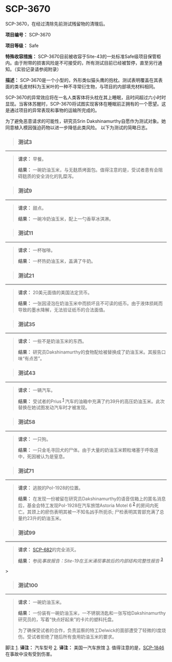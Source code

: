 # SCP-3670
                        




SCP-3670，在经过清除先前测试残留物的清理后。



**项目编号：** SCP-3670

**项目等级：** Safe

**特殊收容措施：** SCP-3670目前被收容于Site-43的一处标准Safe级项目保管柜内。由于附带的损害风险是不可接受的，所有测试目前已经被暂停，直至另行通知。（实验记录请参阅附录）

**描述：** SCP-3670是一个小型的，外形类似猫头鹰的抱枕。测试表明覆盖在其表面的类毛皮材料为玉米叶的一种不寻常衍生物，与项目的内部填充材料相同。

SCP-3670的异常效应将在一名人类客体将头枕在其上睡眠，且时间超过六小时时显现。当客体苏醒时，SCP-3670将试图实现客体在睡眠前正拥有的一个愿望。这是通过项目的异常表现和事物的运输所完成的。

为了避免恶意请求的可能性，研究员Srin Dakshinamurthy自愿作为测试对象。她同意植入模因强迫药物以进一步降低此类风险。 以下为测试的简略日志。


> ### 测试3
> 
> 
---
> 
> **请求：**  早餐。
> 
> **结果：**  一碗奶油玉米，与无麸质烤面包。值得注意的是，受试者患有会阻碍麸质的安全消化的乳糜泻。
> 


> ### 测试9
> 
> 
---
> 
> **请求：**  甜点。
> 
> **结果：**  一碗冷奶油玉米，配上一勺香草冰淇淋。
> 


> ### 测试11
> 
> 
---
> 
> **请求：**  一杯咖啡。
> 
> **结果：**  一杯热奶油玉米，盖满了牛奶。
> 


> ### 测试21
> 
> 
---
> 
> **请求：**  20美元面值的美国法定货币。
> 
> **结果：**  一张因浸泡在奶油玉米中而损坏且不可读的纸币。由于液体损耗而导致的墨水降解，无法验证纸币的合法面值。
> 


> ### 测试35
> 
> 
---
> 
> **请求：**  一些不是奶油玉米的东西。
> 
> **结果：**  研究员Dakshinamurthy的食物配给被替换成了奶油玉米。其报告口味“有点苦”。
> 


> ### 测试43
> 
> 
---
> 
> **请求：**  一辆汽车。
> 
> **结果：**  受试者的Prius<sup class='footnoteref'>
 <a shape='rect' class='footnoteref' id='footnoteref-1' href='javascript:;' onclick='WIKIDOT.page.utils.scrollToReference(&apos;footnote-1&apos;)'>1</a>
</sup>汽车的油箱中充满了约39升的高压奶油玉米。此次替换在她试图发动汽车时才被发现。
> 


> ### 测试58
> 
> 
---
> 
> **请求：**  一只狗。
> 
> **结果：**  一只金毛寻回犬的尸体。由于大量的奶油玉米颗粒堵塞于呼吸道中，死因被认为是窒息。
> 


> ### 测试71
> 
> 
---
> 
> **请求：**  逃脱的PoI-1928的位置。
> 
> **结果：**  在发现一份被留在研究员Dakshinamurthy的语音信箱上的匿名消息后，基金会特工发现PoI-1928在汽车旅馆Astoria Motel 6<sup class='footnoteref'>
 <a shape='rect' class='footnoteref' id='footnoteref-2' href='javascript:;' onclick='WIKIDOT.page.utils.scrollToReference(&apos;footnote-2&apos;)'>2</a>
</sup>的房间内死亡。其颈上的瘀伤表明其被一不知名凶手所扼杀; 尸检表明其胃部充满了总量约23升的奶油玉米。
> 


> ### 测试99
> 
> 
---
> 
> **请求：**  [SCP-682](/scp-682)的完全消灭。
> 
> **结果：**  参阅*事故报告：Site-19在玉米涌现事故后的内部结构完整性报告* <sup class='footnoteref'>
 <a shape='rect' class='footnoteref' id='footnoteref-3' href='javascript:;' onclick='WIKIDOT.page.utils.scrollToReference(&apos;footnote-3&apos;)'>3</a>
</sup>
> 


> ### 测试100
> 
> 
---
> 
> **请求：**  一碗奶油玉米。
> 
> **结果：**  一份装有一碗奶油玉米，一不锈钢汤匙和一张写给Dakshinamurthy研究员的，写着“快点好起来”的卡片的塑料托盘。
> 
> 为了确保受试者的合作，负责监察的特工Delwick的面部遭受了轻微的Ⅰ度烧伤。受试者拒绝了随后所有食用奶油玉米的要求。
> 



脚注
<a shape='rect' href='javascript:;' onclick='WIKIDOT.page.utils.scrollToReference(&apos;footnoteref-1&apos;)'>1</a>. **译注：** 汽车型号
<a shape='rect' href='javascript:;' onclick='WIKIDOT.page.utils.scrollToReference(&apos;footnoteref-2&apos;)'>2</a>. **译注：** 美国一汽车旅馆
<a shape='rect' href='javascript:;' onclick='WIKIDOT.page.utils.scrollToReference(&apos;footnoteref-3&apos;)'>3</a>. 值得注意的是，[SCP-1846](/scp-1846)在事故中没有受到伤害。


                    